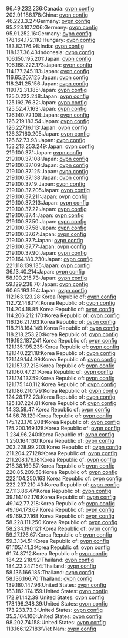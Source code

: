 96.49.232.236:Canada: [ovpn config](vpn/96_49_232_236.ovpn)  
202.91.186.178:China: [ovpn config](vpn/202_91_186_178.ovpn)  
46.223.3.27:Germany: [ovpn config](vpn/46_223_3_27.ovpn)  
95.223.107.206:Germany: [ovpn config](vpn/95_223_107_206.ovpn)  
95.91.252.16:Germany: [ovpn config](vpn/95_91_252_16.ovpn)  
178.164.172.110:Hungary: [ovpn config](vpn/178_164_172_110.ovpn)  
183.82.176.98:India: [ovpn config](vpn/183_82_176_98.ovpn)  
118.137.36.43:Indonesia: [ovpn config](vpn/118_137_36_43.ovpn)  
106.150.195.201:Japan: [ovpn config](vpn/106_150_195_201.ovpn)  
106.168.222.173:Japan: [ovpn config](vpn/106_168_222_173.ovpn)  
114.177.245.113:Japan: [ovpn config](vpn/114_177_245_113.ovpn)  
116.65.207.125:Japan: [ovpn config](vpn/116_65_207_125.ovpn)  
118.241.25.156:Japan: [ovpn config](vpn/118_241_25_156.ovpn)  
119.172.31.185:Japan: [ovpn config](vpn/119_172_31_185.ovpn)  
125.0.222.248:Japan: [ovpn config](vpn/125_0_222_248.ovpn)  
125.192.76.32:Japan: [ovpn config](vpn/125_192_76_32.ovpn)  
125.52.47.163:Japan: [ovpn config](vpn/125_52_47_163.ovpn)  
126.140.72.108:Japan: [ovpn config](vpn/126_140_72_108.ovpn)  
126.219.183.54:Japan: [ovpn config](vpn/126_219_183_54.ovpn)  
126.227.16.113:Japan: [ovpn config](vpn/126_227_16_113.ovpn)  
126.37.160.205:Japan: [ovpn config](vpn/126_37_160_205.ovpn)  
126.62.73.93:Japan: [ovpn config](vpn/126_62_73_93.ovpn)  
153.213.253.249:Japan: [ovpn config](vpn/153_213_253_249.ovpn)  
219.100.37.1:Japan: [ovpn config](vpn/219_100_37_1.ovpn)  
219.100.37.108:Japan: [ovpn config](vpn/219_100_37_108.ovpn)  
219.100.37.109:Japan: [ovpn config](vpn/219_100_37_109.ovpn)  
219.100.37.125:Japan: [ovpn config](vpn/219_100_37_125.ovpn)  
219.100.37.138:Japan: [ovpn config](vpn/219_100_37_138.ovpn)  
219.100.37.19:Japan: [ovpn config](vpn/219_100_37_19.ovpn)  
219.100.37.205:Japan: [ovpn config](vpn/219_100_37_205.ovpn)  
219.100.37.211:Japan: [ovpn config](vpn/219_100_37_211.ovpn)  
219.100.37.213:Japan: [ovpn config](vpn/219_100_37_213.ovpn)  
219.100.37.22:Japan: [ovpn config](vpn/219_100_37_22.ovpn)  
219.100.37.4:Japan: [ovpn config](vpn/219_100_37_4.ovpn)  
219.100.37.50:Japan: [ovpn config](vpn/219_100_37_50.ovpn)  
219.100.37.58:Japan: [ovpn config](vpn/219_100_37_58.ovpn)  
219.100.37.67:Japan: [ovpn config](vpn/219_100_37_67.ovpn)  
219.100.37.7:Japan: [ovpn config](vpn/219_100_37_7.ovpn)  
219.100.37.77:Japan: [ovpn config](vpn/219_100_37_77.ovpn)  
219.100.37.90:Japan: [ovpn config](vpn/219_100_37_90.ovpn)  
219.164.180.230:Japan: [ovpn config](vpn/219_164_180_230.ovpn)  
221.118.139.135:Japan: [ovpn config](vpn/221_118_139_135.ovpn)  
36.13.40.214:Japan: [ovpn config](vpn/36_13_40_214.ovpn)  
58.190.215.73:Japan: [ovpn config](vpn/58_190_215_73.ovpn)  
59.129.238.70:Japan: [ovpn config](vpn/59_129_238_70.ovpn)  
60.65.193.164:Japan: [ovpn config](vpn/60_65_193_164.ovpn)  
112.163.123.28:Korea Republic of: [ovpn config](vpn/112_163_123_28.ovpn)  
112.72.148.114:Korea Republic of: [ovpn config](vpn/112_72_148_114.ovpn)  
114.204.18.85:Korea Republic of: [ovpn config](vpn/114_204_18_85.ovpn)  
114.206.212.170:Korea Republic of: [ovpn config](vpn/114_206_212_170.ovpn)  
116.126.217.63:Korea Republic of: [ovpn config](vpn/116_126_217_63.ovpn)  
118.218.164.149:Korea Republic of: [ovpn config](vpn/118_218_164_149.ovpn)  
118.218.253.20:Korea Republic of: [ovpn config](vpn/118_218_253_20.ovpn)  
119.192.187.241:Korea Republic of: [ovpn config](vpn/119_192_187_241.ovpn)  
121.135.195.235:Korea Republic of: [ovpn config](vpn/121_135_195_235.ovpn)  
121.140.221.18:Korea Republic of: [ovpn config](vpn/121_140_221_18.ovpn)  
121.149.144.99:Korea Republic of: [ovpn config](vpn/121_149_144_99.ovpn)  
121.157.37.218:Korea Republic of: [ovpn config](vpn/121_157_37_218.ovpn)  
121.160.47.21:Korea Republic of: [ovpn config](vpn/121_160_47_21.ovpn)  
121.174.137.59:Korea Republic of: [ovpn config](vpn/121_174_137_59.ovpn)  
121.175.140.112:Korea Republic of: [ovpn config](vpn/121_175_140_112.ovpn)  
121.186.210.179:Korea Republic of: [ovpn config](vpn/121_186_210_179.ovpn)  
124.28.172.23:Korea Republic of: [ovpn config](vpn/124_28_172_23.ovpn)  
125.137.224.81:Korea Republic of: [ovpn config](vpn/125_137_224_81.ovpn)  
14.33.59.47:Korea Republic of: [ovpn config](vpn/14_33_59_47.ovpn)  
14.56.78.129:Korea Republic of: [ovpn config](vpn/14_56_78_129.ovpn)  
175.123.170.208:Korea Republic of: [ovpn config](vpn/175_123_170_208.ovpn)  
175.200.169.128:Korea Republic of: [ovpn config](vpn/175_200_169_128.ovpn)  
1.234.96.240:Korea Republic of: [ovpn config](vpn/1_234_96_240.ovpn)  
1.250.164.130:Korea Republic of: [ovpn config](vpn/1_250_164_130.ovpn)  
203.228.99.203:Korea Republic of: [ovpn config](vpn/203_228_99_203.ovpn)  
211.204.27.128:Korea Republic of: [ovpn config](vpn/211_204_27_128.ovpn)  
211.208.176.18:Korea Republic of: [ovpn config](vpn/211_208_176_18.ovpn)  
218.38.169.57:Korea Republic of: [ovpn config](vpn/218_38_169_57.ovpn)  
220.85.209.58:Korea Republic of: [ovpn config](vpn/220_85_209_58.ovpn)  
222.104.250.163:Korea Republic of: [ovpn config](vpn/222_104_250_163.ovpn)  
222.237.210.43:Korea Republic of: [ovpn config](vpn/222_237_210_43.ovpn)  
27.113.86.47:Korea Republic of: [ovpn config](vpn/27_113_86_47.ovpn)  
39.114.102.176:Korea Republic of: [ovpn config](vpn/39_114_102_176.ovpn)  
49.142.77.218:Korea Republic of: [ovpn config](vpn/49_142_77_218.ovpn)  
49.164.173.67:Korea Republic of: [ovpn config](vpn/49_164_173_67.ovpn)  
49.169.27.168:Korea Republic of: [ovpn config](vpn/49_169_27_168.ovpn)  
58.228.111.250:Korea Republic of: [ovpn config](vpn/58_228_111_250.ovpn)  
58.234.190.121:Korea Republic of: [ovpn config](vpn/58_234_190_121.ovpn)  
59.27.126.67:Korea Republic of: [ovpn config](vpn/59_27_126_67.ovpn)  
59.3.134.51:Korea Republic of: [ovpn config](vpn/59_3_134_51.ovpn)  
61.105.141.3:Korea Republic of: [ovpn config](vpn/61_105_141_3.ovpn)  
61.74.87.12:Korea Republic of: [ovpn config](vpn/61_74_87_12.ovpn)  
184.22.218.92:Thailand: [ovpn config](vpn/184_22_218_92.ovpn)  
184.22.247.154:Thailand: [ovpn config](vpn/184_22_247_154.ovpn)  
58.136.166.185:Thailand: [ovpn config](vpn/58_136_166_185.ovpn)  
58.136.166.70:Thailand: [ovpn config](vpn/58_136_166_70.ovpn)  
139.180.147.96:United States: [ovpn config](vpn/139_180_147_96.ovpn)  
163.182.174.159:United States: [ovpn config](vpn/163_182_174_159.ovpn)  
172.91.142.39:United States: [ovpn config](vpn/172_91_142_39.ovpn)  
173.198.248.39:United States: [ovpn config](vpn/173_198_248_39.ovpn)  
173.233.73.3:United States: [ovpn config](vpn/173_233_73_3.ovpn)  
35.3.164.106:United States: [ovpn config](vpn/35_3_164_106.ovpn)  
98.202.74.158:United States: [ovpn config](vpn/98_202_74_158.ovpn)  
113.166.127.183:Viet Nam: [ovpn config](vpn/113_166_127_183.ovpn)  
